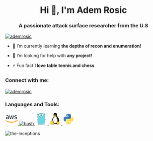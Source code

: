 <h1 align="center">Hi 👋, I'm Adem Rosic</h1>
<h3 align="center">A passionate attack surface researcher from the U.S</h3>

<p align="left"> <a href="https://twitter.com/ademrosic" target="blank"><img src="https://img.shields.io/twitter/follow/ademrosic?logo=twitter&style=for-the-badge" alt="ademrosic" /></a> </p>

- 🌱 I’m currently learning **the depths of recon and enumeration!**

- 🤝 I’m looking for help with **any project!**

- ⚡ Fun fact **I love table tennis and chess**

<h3 align="left">Connect with me:</h3>
<p align="left">
<a href="https://twitter.com/ademrosic" target="blank"><img align="center" src="https://raw.githubusercontent.com/rahuldkjain/github-profile-readme-generator/master/src/images/icons/Social/twitter.svg" alt="ademrosic" height="30" width="40" /></a>
</p>

<h3 align="left">Languages and Tools:</h3>
<p align="left"> <a href="https://aws.amazon.com" target="_blank" rel="noreferrer"> <img src="https://raw.githubusercontent.com/devicons/devicon/master/icons/amazonwebservices/amazonwebservices-original-wordmark.svg" alt="aws" width="40" height="40"/> </a> <a href="https://www.gnu.org/software/bash/" target="_blank" rel="noreferrer"> <img src="https://www.vectorlogo.zone/logos/gnu_bash/gnu_bash-icon.svg" alt="bash" width="40" height="40"/> </a> <a href="https://golang.org" target="_blank" rel="noreferrer"> <img src="https://raw.githubusercontent.com/devicons/devicon/master/icons/go/go-original.svg" alt="go" width="40" height="40"/> </a> <a href="https://www.linux.org/" target="_blank" rel="noreferrer"> <img src="https://raw.githubusercontent.com/devicons/devicon/master/icons/linux/linux-original.svg" alt="linux" width="40" height="40"/> </a> <a href="https://www.python.org" target="_blank" rel="noreferrer"> <img src="https://raw.githubusercontent.com/devicons/devicon/master/icons/python/python-original.svg" alt="python" width="40" height="40"/> </a> </p>

<p><img align="center" src="https://github-readme-stats.vercel.app/api/top-langs?username=the-inceptions&show_icons=true&locale=en&layout=compact" alt="the-inceptions" /></p>
